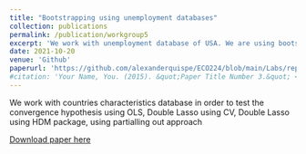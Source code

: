 ```yaml
---
title: "Bootstrapping using unemployment databases"
collection: publications
permalink: /publication/workgroup5
excerpt: 'We work with unemployment database of USA. We are using bootstrapping method in order to get some interpretation of the some variables'
date: 2021-10-20
venue: 'Github'
paperurl: 'https://github.com/alexanderquispe/ECO224/blob/main/Labs/replication_5/Group6_lab5_python%20.ipynb'
#citation: 'Your Name, You. (2015). &quot;Paper Title Number 3.&quot; <i>Journal 1</i>. 1(3).'
---
```

We work with countries characteristics database in order to test the convergence hypothesis using OLS, Double Lasso using CV, Double Lasso using HDM package, using partialling out approach

[Download paper here](https://github.com/alexanderquispe/ECO224/blob/main/Labs/replication_5/Group6_lab5_python%20.ipynb)
